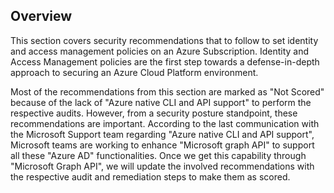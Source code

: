## Overview

This section covers security recommendations that to follow to set identity and
access management policies on an Azure Subscription. Identity and Access
Management policies are the first step towards a defense-in-depth approach to
securing an Azure Cloud Platform environment.

Most of the recommendations from this section are marked as "Not Scored"
because of the lack of "Azure native CLI and API support" to perform the
respective audits. However, from a security posture standpoint, these
recommendations are important. According to the last communication with the
Microsoft Support team regarding "Azure native CLI and API support", Microsoft
teams are working to enhance "Microsoft graph API" to support all these "Azure
AD" functionalities. Once we get this capability through "Microsoft Graph API",
we will update the involved recommendations with the respective audit and
remediation steps to make them as scored.

